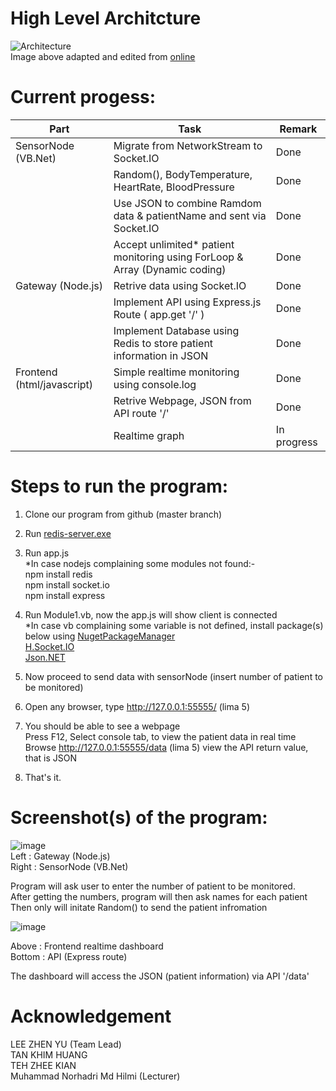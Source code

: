 # High Level Architcture
![Architecture](https://user-images.githubusercontent.com/9402322/85918256-a4095600-b893-11ea-9b4f-4b71efda56aa.png)  
Image above adapted and edited from [online](https://kasvith.me/posts/how-we-created-a-realtime-patient-monitoring-system-with-go-and-vue/)  



# Current progess:

| Part | Task | Remark |
| --- | --- | --- |
| SensorNode (VB.Net)|  Migrate from NetworkStream to Socket.IO | Done
| | Random(), BodyTemperature, HeartRate, BloodPressure | Done
| | Use JSON to combine Ramdom data & patientName and sent via Socket.IO | Done
| | Accept unlimited* patient monitoring using ForLoop & Array (Dynamic coding)| Done
| Gateway (Node.js) | Retrive data using Socket.IO  | Done
| | Implement API using Express.js Route ( app.get '/' )| Done
| | Implement Database using Redis to store patient information in JSON  | Done
| Frontend (html/javascript) | Simple realtime monitoring using console.log  | Done
| | Retrive Webpage, JSON from API route '/' | Done
| | Realtime graph | In progress  



# Steps to run the program:

1. Clone our program from github (master branch)

2.  Run [redis-server.exe ](https://dingyuliang.me/redis-3-2-install-redis-windows/)   

3.  Run app.js  
    *In case nodejs complaining some modules not found:-  
    npm install redis   
    npm install socket.io   
    npm install express          
    
4.  Run Module1.vb, now the app.js will show client is connected  
    *In case vb complaining some variable is not defined, install package(s) below using [NugetPackageManager](https://docs.microsoft.com/en-us/nuget/consume-packages/install-use-packages-visual-studio)  
    [H.Socket.IO](https://github.com/HavenDV/H.Socket.IO)  
    [Json.NET]( https://www.newtonsoft.com/json)  

   
5.  Now proceed to send data with sensorNode (insert number of patient to be monitored)

6.  Open any browser, type http://127.0.0.1:55555/ (lima 5)

7.  You should be able to see a webpage  
    Press F12, Select console tab, to view the patient data in real time  
    Browse http://127.0.0.1:55555/data (lima 5) view the API return value, that is JSON

8.  That's it.


# Screenshot(s) of the program:

![image](https://user-images.githubusercontent.com/9402322/85916606-f5f6af80-b884-11ea-9cfc-9833ad34165d.png)  
Left : Gateway (Node.js)  
Right : SensorNode (VB.Net)

Program will ask user to enter the number of patient to be monitored.  
After getting the numbers, program will then ask names for each patient  
Then only will initate Random() to send the patient infromation 

![image](https://user-images.githubusercontent.com/9402322/85916610-fa22cd00-b884-11ea-8cb0-456065700687.png)  

Above : Frontend realtime dashboard   
Bottom : API (Express route) 

The dashboard will access the JSON (patient information) via API '/data'  

# Acknowledgement

LEE ZHEN YU   (Team Lead)  
TAN KHIM HUANG   
TEH ZHEE KIAN  
Muhammad Norhadri Md Hilmi (Lecturer)
